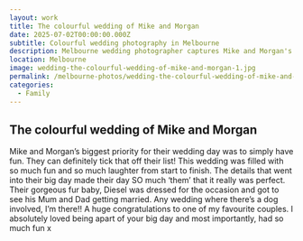 ```yaml
---
layout: work
title: The colourful wedding of Mike and Morgan
date: 2025-07-02T00:00:00.000Z
subtitle: Colourful wedding photography in Melbourne
description: Melbourne wedding photographer captures Mike and Morgan's colourful, laughter-filled wedding. Natural wedding photography with fun, love, and their dog Diesel.
location: Melbourne
image: wedding-the-colourful-wedding-of-mike-and-morgan-1.jpg
permalink: /melbourne-photos/wedding-the-colourful-wedding-of-mike-and-morgan/
categories:
  - Family
---
```


## The colourful wedding of Mike and Morgan

Mike and Morgan’s biggest priority for their wedding day was to simply have fun. They can definitely tick that off their list! This wedding was filled with so much fun and so much laughter from start to finish. The details that went into their big day made their day SO much ‘them’ that it really was perfect. Their gorgeous fur baby, Diesel was dressed for the occasion and got to see his Mum and Dad getting married. Any wedding where there’s a dog involved, I’m there!! A huge congratulations to one of my favourite couples. I absolutely loved being apart of your big day and most importantly, had so much fun x
